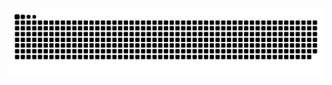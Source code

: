 <picture>
  <source media="(prefers-color-scheme: dark)" srcset="https://raw.githubusercontent.com/CodeArisu/CodeArisu/output/github-snake-dark.svg" />
  <source media="(prefers-color-scheme: light)" srcset="https://raw.githubusercontent.com/CodeArisu/CodeArisu/output/github-snake.svg" />
  <img alt="github-snake" src="github-snake.svg" />
</picture>
